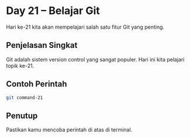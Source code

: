 # Day 21 – Belajar Git

Hari ke-21 kita akan mempelajari salah satu fitur Git yang penting.

## Penjelasan Singkat

Git adalah sistem version control yang sangat populer. Hari ini kita pelajari topik ke-21.

## Contoh Perintah

```bash
git command-21
```

## Penutup

Pastikan kamu mencoba perintah di atas di terminal.
